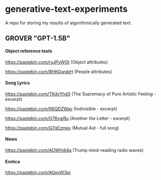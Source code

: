 # generative-text-experiments
A repo for storing my results of algorithmically generated text.

## GROVER "GPT-1.5B"

#### Object reference tests

https://pastebin.com/ryJPyWGt (Object attributes)

https://pastebin.com/BHKGwgbH (People attributes)

#### Song Lyrics

https://pastebin.com/TKdvYhd3 (The Supremacy of Pure Artistic Feeling - excerpt)

https://pastebin.com/R6QDZWav (Indivisible - excerpt)

https://pastebin.com/G76ygjRu (Another the Letter - excerpt)

https://pastebin.com/Q7gEzmey (Mutual Aid - full song)

#### News

https://pastebin.com/ADWHdi4a (Trump mind-reading radio waves)

#### Erotica

https://pastebin.com/AGexW3pr
